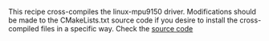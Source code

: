 This recipe cross-compiles the linux-mpu9150 driver. Modifications should be made to the CMakeLists.txt source code
if you desire to install the cross-compiled files in a specific way. Check the [source code](https://github.com/Pansenti/linux-mpu9150)

